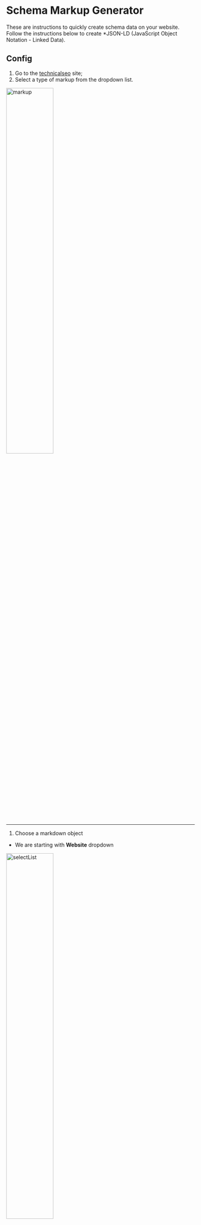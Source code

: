 # Schema Markup Generator

These are instructions to quickly create schema data on your website. Follow the instructions below to create *JSON-LD (JavaScript Object Notation - Linked Data).

## Config
1. Go to the [technicalseo](https://technicalseo.com/seo-tools/schema-markup-generator/) site;
2. Select a type of markup from the dropdown list.

<img src="https://user-images.githubusercontent.com/32405690/52528596-69e7e600-2c97-11e9-82ec-848f4886b0e8.jpg" alt="markup"  height="50%">

---
1. Choose a markdown object
* We are starting with **Website** dropdown
<img src="https://user-images.githubusercontent.com/32405690/52528643-280b6f80-2c98-11e9-8232-d537bee42d6a.png" alt="selectList" height="50%">

---
4. Use the form fields on the left of the page to enter the relevant information
<img src="https://user-images.githubusercontent.com/32405690/52528600-8126d380-2c97-11e9-9364-0dafd52102c1.jpg" alt="selectList" height="50%">

---
5. Copy the JSON-LD data and paste into a text file. 
<img src="https://user-images.githubusercontent.com/32405690/52528601-87b54b00-2c97-11e9-9453-edcd524455b7.jpg" alt="selectList" height="50%">

---
